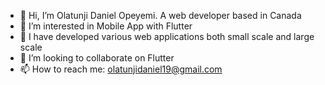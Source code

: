 - 👋 Hi, I’m Olatunji Daniel Opeyemi. A web developer based in Canada 
- 👀 I’m interested in Mobile App with Flutter
- 🌱 I have developed various web applications both small scale and large scale
- 💞️ I’m looking to collaborate on Flutter
- 📫 How to reach me: olatunjidaniel19@gmail.com 

<!---
iamyemidaniel/iamyemidaniel is a ✨ special ✨ repository because its `README.md` (this file) appears on your GitHub profile.
You can click the Preview link to take a look at your changes.
--->
